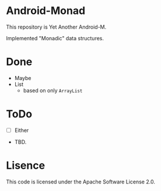 # Android-Monad

This repository is Yet Another Android-M.

Implemented "Monadic" data structures.

# Done

- Maybe
- List
    - based on only `ArrayList`

# ToDo

- [ ] Either
- TBD.

# Lisence

This code is licensed under the Apache Software License 2.0.
